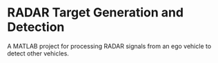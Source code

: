 # RADAR Target Generation and Detection

A MATLAB project for processing RADAR signals from an ego vehicle to detect other vehicles.
